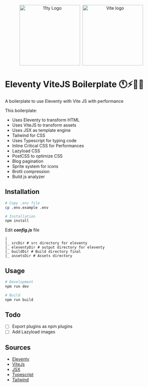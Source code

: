 <p align="center"><img src="https://www.11ty.dev/img/logo-github.svg" width="200" height="200" alt="11ty Logo">&#160;&#160;<img src="https://v1.image.11ty.dev/https%3A%2F%2Fvitejs.dev%2Flogo.svg/png/200x200/" alt="Vite logo" width="200" height="200"></p>

# Eleventy ViteJS Boilerplate 🕚⚡️🎈🐀

A boilerplate to use Eleventy with Vite JS with performance

This boilerplate:
- Uses Eleventy to transform HTML
- Uses ViteJS to transform assets
- Uses JSX as template engine
- Tailwind for CSS
- Uses Typescript for typing code
- Inline Critical CSS for Performances
- Lazyload CSS
- PostCSS to optimize CSS
- Blog pagination
- Sprite system for icons
- Brotli compression
- Build js analyzer

## Installation

```bash
# Copy .env file
cp .env.example .env

# Installation
npm install
```

Edit ***config.js*** file
```tree
|
|_ srcDir # src directory for eleventy
|_ eleventyDir # output directory for eleventy
|_ buildDir # Build directory final
|_ assetsDir # Assets directory
```
## Usage


```bash
# Development
npm run dev
```

```bash
# Build
npm run build
```

## Todo
- [ ] Export plugins as npm plugins
- [ ] Add Lazyload images

## Sources
- [Eleventy](https://www.11ty.dev/)
- [ViteJs](https://vite.dev/)
- [JSX](https://react.dev/learn/writing-markup-with-jsx)
- [Typescript](https://www.typescriptlang.org/)
- [Tailwind](https://tailwindcss.com/)
